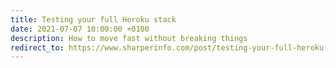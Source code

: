 ```yaml
---
title: Testing your full Heroku stack
date: 2021-07-07 10:00:00 +0100
description: How to move fast without breaking things
redirect_to: https://www.sharperinfo.com/post/testing-your-full-heroku-stack-or-how-to-move-fast-without-breaking-things
---
```

